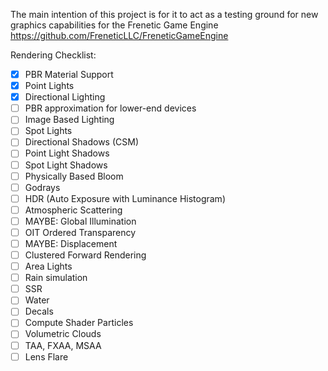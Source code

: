 The main intention of this project is for it to act as a testing ground for new graphics capabilities for the Frenetic Game Engine https://github.com/FreneticLLC/FreneticGameEngine

Rendering Checklist:
- [X] PBR Material Support
- [X] Point Lights
- [X] Directional Lighting
- [ ] PBR approximation for lower-end devices
- [ ] Image Based Lighting
- [ ] Spot Lights
- [ ] Directional Shadows (CSM)
- [ ] Point Light Shadows
- [ ] Spot Light Shadows
- [ ] Physically Based Bloom
- [ ] Godrays
- [ ] HDR (Auto Exposure with Luminance Histogram)
- [ ] Atmospheric Scattering
- [ ] MAYBE: Global Illumination
- [ ] OIT Ordered Transparency
- [ ] MAYBE: Displacement
- [ ] Clustered Forward Rendering
- [ ] Area Lights
- [ ] Rain simulation
- [ ] SSR
- [ ] Water
- [ ] Decals
- [ ] Compute Shader Particles
- [ ] Volumetric Clouds
- [ ] TAA, FXAA, MSAA
- [ ] Lens Flare
